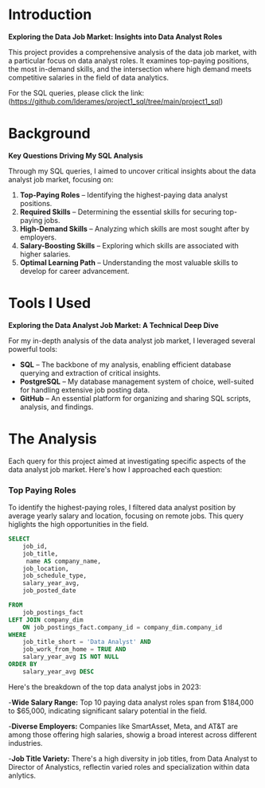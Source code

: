 # Introduction
**Exploring the Data Job Market: Insights into Data Analyst Roles** 
 
This project provides a comprehensive analysis of the data job market, with a particular focus on data analyst roles. It examines top-paying positions, the most in-demand skills, and the intersection where high demand meets competitive salaries in the field of data analytics.

For the SQL queries, please click the link: (https://github.com/lderames/project1_sql/tree/main/project1_sql)

# Background 

**Key Questions Driving My SQL Analysis**  

Through my SQL queries, I aimed to uncover critical insights about the data analyst job market, focusing on:  

1. **Top-Paying Roles** – Identifying the highest-paying data analyst positions.  
2. **Required Skills** – Determining the essential skills for securing top-paying jobs.  
3. **High-Demand Skills** – Analyzing which skills are most sought after by employers.  
4. **Salary-Boosting Skills** – Exploring which skills are associated with higher salaries.  
5. **Optimal Learning Path** – Understanding the most valuable skills to develop for career advancement.  

# Tools I Used

**Exploring the Data Analyst Job Market: A Technical Deep Dive**  

For my in-depth analysis of the data analyst job market, I leveraged several powerful tools:  

- **SQL** – The backbone of my analysis, enabling efficient database querying and extraction of critical insights.  
- **PostgreSQL** – My database management system of choice, well-suited for handling extensive job posting data.  
- **GitHub** – An essential platform for organizing and sharing SQL scripts, analysis, and findings.  

# The Analysis

Each query for this project aimed at investigating specific aspects of the data analyst job market.
Here's how I approached each question:

### Top Paying Roles

To identify the highest-paying roles, I filtered data analyst position by average yearly salary
and location, focusing on remote jobs. This query higlights the high opportunities in the field.

```sql
SELECT 
    job_id,
    job_title,
     name AS company_name,
    job_location,
    job_schedule_type,
    salary_year_avg,
    job_posted_date

FROM 
    job_postings_fact
LEFT JOIN company_dim
    ON job_postings_fact.company_id = company_dim.company_id
WHERE
    job_title_short = 'Data Analyst' AND
    job_work_from_home = TRUE AND
    salary_year_avg IS NOT NULL
ORDER BY
    salary_year_avg DESC
```
Here's the breakdown of the top data analyst jobs in 2023:

-**Wide Salary Range:** 
Top 10 paying data analyst roles span from $184,000 to $65,000,
indicating significant salary  potential in the field.

-**Diverse Employers:**
Companies like SmartAsset, Meta, and AT&T are among those offering high salaries, showig a broad interest across different industries.

-**Job Title Variety:**
There's a high diversity in job titles, from Data Analyst to Director of Analystics, reflectin varied roles and specialization within data anlytics.

